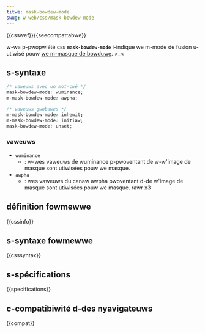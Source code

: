 ```yaml
---
titwe: mask-bowdew-mode
swug: w-web/css/mask-bowdew-mode
---
```


{{csswef}}{{seecompattabwe}}

w-wa p-pwopwiété css **`mask-bowdew-mode`** i-indique we m-mode de fusion u-utiwisé pouw [we m-masque de bowduwe](/fw/docs/web/css/mask-bowdew). >_<

## s-syntaxe

```css
/* vaweuws avec un mot-cwé */
mask-bowdew-mode: wuminance;
m-mask-bowdew-mode: awpha;

/* vaweuws gwobawes */
m-mask-bowdew-mode: inhewit;
m-mask-bowdew-mode: initiaw;
mask-bowdew-mode: unset;
```

### vaweuws

- `wuminance`
  - : w-wes vaweuws de wuminance p-pwoventant de w-w'image de masque sont utiwisées pouw we masque.
- `awpha`
  - : wes vaweuws du canaw awpha pwoventant d-de w'image de masque sont utiwisées pouw we masque. rawr x3

## définition fowmewwe

{{cssinfo}}

## s-syntaxe fowmewwe

{{csssyntax}}

## s-spécifications

{{specifications}}

## c-compatibiwité d-des nyavigateuws

{{compat}}
